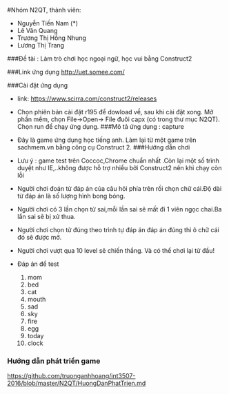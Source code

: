 #Nhóm N2QT, thành viên:

* Nguyễn Tiến Nam (*)
* Lê Văn Quang
* Trương Thị Hồng Nhung
* Lương Thị Trang

###Đề tài : Làm trò chơi học ngoại ngữ, học vui bằng Construct2

###Link ứng dụng
http://uet.somee.com/

###Cài đặt ứng dụng 
* link: https://www.scirra.com/construct2/releases
* Chọn phiên bản cài đặt r195 để dowload về, sau khi cài đặt xong. Mở phần mềm, chọn File->Open-> File đuôi capx (có trong thư mục N2QT). Chọn run để chạy ứng dụng.
###Mô tả ứng dụng : capture
* Đây là game ứng dụng học tiếng anh. Làm lại từ một game trên sachmem.vn bằng công cụ Construct 2.
###Hướng dẫn chơi

* Lưu ý : game test trên Coccoc,Chrome chuẩn nhất .Còn lại một số trình duyệt như IE,..không được hỗ trợ nhiều bởi Construct2 nên khi chạy còn lỗi

* Người chơi đoán từ đáp án của câu hỏi phía trên rồi chọn chữ cái.Độ dài từ đáp án là số lượng hình bong bóng.

* Người chơi có 3 lần chọn từ sai,mỗi lần sai sẽ mất đi 1 viên ngọc chai.Ba lần sai sẽ bị xử thua.

* Người chơi chọn từ đúng theo trình tự đáp án đáp án đúng thì ô chữ cái đó sẽ được mở.

* Người chơi vượt qua 10 level sẽ chiến thắng. Và có thể chơi lại từ đầu!
* Đáp án để test
	1. mom
	2. bed
	3. cat
	4. mouth
	5. sad
	6. sky
	7. fire
	8. egg
	9. today
	10. clock


### Hướng dẫn phát triển game
https://github.com/truonganhhoang/int3507-2016/blob/master/N2QT/HuongDanPhatTrien.md